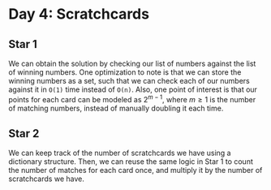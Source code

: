 # Day 4: Scratchcards

## Star 1

We can obtain the solution by checking our list of numbers against the list of winning numbers. One optimization to note is that we can store the winning numbers as a set, such that we can check each of our numbers against it in `O(1)` time instead of `O(n)`. Also, one point of interest is that our points for each card can be modeled as $2^{m-1}$, where $m \geq 1$ is the number of matching numbers, instead of manually doubling it each time.

## Star 2

We can keep track of the number of scratchcards we have using a dictionary structure. Then, we can reuse the same logic in Star 1 to count the number of matches for each card once, and multiply it by the number of scratchcards we have.